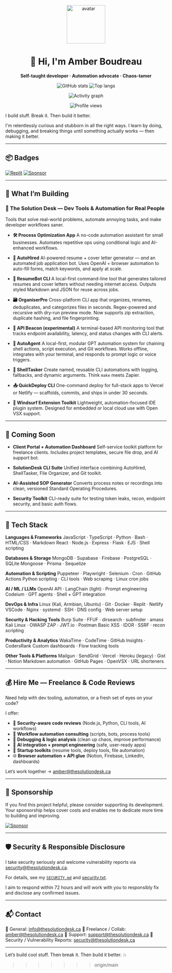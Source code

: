 <!-- HERO -->
<p align="center">
  <img src="https://raw.githubusercontent.com/TheSolutionDeskAndCompany/TheSolutionDeskAndCompany/main/avatar.png" width="120" alt="avatar"/>
</p>
<h1 align="center">👋 Hi, I'm Amber Boudreau</h1>
<p align="center">
  <strong>Self-taught developer · Automation advocate · Chaos-tamer</strong>
</p>

<!-- STATS -->
<p align="center">
  <img src="https://github-readme-stats.vercel.app/api?username=TheSolutionDeskAndCompany&show_icons=true&theme=transparent" alt="GitHub stats" />
  <img src="https://github-readme-stats.vercel.app/api/top-langs/?username=TheSolutionDeskAndCompany&layout=compact&theme=transparent" alt="Top langs" />
</p>

<!-- ACTIVITY GRAPH -->
<p align="center">
  <img src="https://activity-graph.herokuapp.com/graph?username=TheSolutionDeskAndCompany&theme=react-dark" alt="Activity graph" />
</p>

<!-- VISITOR BADGE -->
<p align="center">
  <img src="https://profile-counter.glitch.me/TheSolutionDeskAndCompany/count.svg" alt="Profile views" />
</p>

I build stuff. Break it. Then build it better.

I'm relentlessly curious and stubborn in all the right ways. I learn by doing, debugging, and breaking things until something actually works — then making it better.

---

## 📦 Badges

[![Replit](https://img.shields.io/badge/Replit-Project-blue?style=flat\&logo=replit)](https://replit.com/@TheSolutionDesk)
[![Sponsor](https://img.shields.io/badge/Sponsor-❤️-red?style=flat\&logo=GitHub)](https://github.com/sponsors/TheSolutionDeskAndCompany)

---

## 🔧 What I’m Building

### 🧩 The Solution Desk — Dev Tools & Automation for Real People

Tools that solve real-world problems, automate annoying tasks, and make developer workflows saner.

* **🛠️ Process Optimization App**
  A no-code automation assistant for small businesses.
  Automates repetitive ops using conditional logic and AI-enhanced workflows.

* **🤖 AutoHired**
  AI-powered resume + cover letter generator — *and* an automated job application bot.
  Uses OpenAI + browser automation to auto-fill forms, match keywords, and apply at scale.

* **🧠 ResumeBot CLI**
  A local-first command-line tool that generates tailored resumes and cover letters without needing internet access.
  Outputs styled Markdown and JSON for reuse across jobs.

* **🗃️ OrganiserPro**
  Cross-platform CLI app that organizes, renames, deduplicates, and categorizes files in seconds.
  Regex-powered and recursive with dry-run preview mode. Now supports zip extraction, duplicate hashing, and file fingerprinting.

* **📡 API Beacon (experimental)**
  A terminal-based API monitoring tool that tracks endpoint availability, latency, and status changes with CLI alerts.

* **🧠 AutoAgent**
  A local-first, modular GPT automation system for chaining shell actions, script execution, and Git workflows.
  Works offline, integrates with your terminal, and responds to prompt logic or voice triggers.

* **🧪 ShellTasker**
  Create named, reusable CLI automations with logging, fallbacks, and dynamic arguments.
  Think `make` meets Zapier.

* **📤 QuickDeploy CLI**
  One-command deploy for full-stack apps to Vercel or Netlify — scaffolds, commits, and ships in under 30 seconds.

* **🧩 Windsurf Extension Toolkit**
  Lightweight, automation-focused IDE plugin system.
  Designed for embedded or local cloud use with Open VSX support.

---

## 🚧 Coming Soon

* **Client Portal + Automation Dashboard**
  Self-service toolkit platform for freelance clients.
  Includes project templates, secure file drop, and AI support bot.

* **SolutionDesk CLI Suite**
  Unified interface combining AutoHired, ShellTasker, File Organizer, and Git toolkit.

* **AI-Assisted SOP Generator**
  Converts process notes or recordings into clean, versioned Standard Operating Procedures.

* **Security Toolkit**
  CLI-ready suite for testing token leaks, recon, endpoint security, and basic auth flows.

---

## 🧠 Tech Stack

**Languages & Frameworks**
JavaScript · TypeScript · Python · Bash · HTML/CSS · Markdown
React · Node.js · Express · Flask · EJS · Shell scripting

**Databases & Storage**
MongoDB · Supabase · Firebase · PostgreSQL · SQLite
Mongoose · Prisma · Sequelize

**Automation & Scripting**
Puppeteer · Playwright · Selenium · Cron · GitHub Actions
Python scripting · CLI tools · Web scraping · Linux cron jobs

**AI / ML / LLMs**
OpenAI API · LangChain (light) · Prompt engineering
Codeium · GPT agents · Shell + GPT integration

**DevOps & Infra**
Linux (Kali, Armbian, Ubuntu) · Git · Docker · Replit · Netlify
VSCode · Nginx · systemd · SSH · DNS config · Web server setup

**Security & Hacking Tools**
Burp Suite · FFUF · dirsearch · subfinder · amass
Kali Linux · OWASP ZAP · JWT.io · Postman
Basic XSS · IDOR · SSRF · recon scripting

**Productivity & Analytics**
WakaTime · CodeTime · GitHub Insights · CodersRank
Custom dashboards · Flow tracking tools

**Other Tools & Platforms**
Mailgun · SendGrid · Vercel · Heroku (legacy) · Gist · Notion
Markdown automation · GitHub Pages · OpenVSX · URL shorteners

---

## 💰 Hire Me — Freelance & Code Reviews

Need help with dev tooling, automation, or a fresh set of eyes on your code?

I offer:

* 🔐 **Security-aware code reviews** (Node.js, Python, CLI tools, AI workflows)
* 🤖 **Workflow automation consulting** (scripts, bots, process tools)
* 🧪 **Debugging & logic analysis** (clean up chaos, improve performance)
* 🧠 **AI integration + prompt engineering** (safe, user-ready apps)
* 🧰 **Startup toolkits** (resume tools, deploy tools, file automation)
* 🌐 **Browser automation + API glue** (Notion, Firebase, LinkedIn, dashboards)

Let’s work together → [amber@thesolutiondesk.ca](mailto:amber@thesolutiondesk.ca)

---

## 💖 Sponsorship

If you find this project helpful, please consider supporting its development.
Your sponsorship helps cover costs and enables me to dedicate more time to building and improving.

[![Sponsor](https://img.shields.io/badge/Sponsor-❤️-red?style=flat\&logo=GitHub)](https://github.com/sponsors/TheSolutionDeskAndCompany)

---

## 🛡 Security & Responsible Disclosure

I take security seriously and welcome vulnerability reports via
[security@thesolutiondesk.ca](mailto:security@thesolutiondesk.ca).

For details, see my [`SECURITY.md`](https://github.com/TheSolutionDeskAndCompany/security-policy) and
[security.txt](https://thesolutiondesk.ca/.well-known/security.txt).

I aim to respond within 72 hours and will work with you to responsibly fix and disclose any confirmed issues.

---

## 📬 Contact

📩 General: [info@thesolutiondesk.ca](mailto:info@thesolutiondesk.ca)
💼 Freelance / Collab: [amber@thesolutiondesk.ca](mailto:amber@thesolutiondesk.ca)
🧰 Support: [support@thesolutiondesk.ca](mailto:support@thesolutiondesk.ca)
🔐 Security / Vulnerability Reports: [security@thesolutiondesk.ca](mailto:security@thesolutiondesk.ca)

---

Let’s build cool stuff.
Then break it.
Then build it better. 💥
>>>>>>> origin/main
